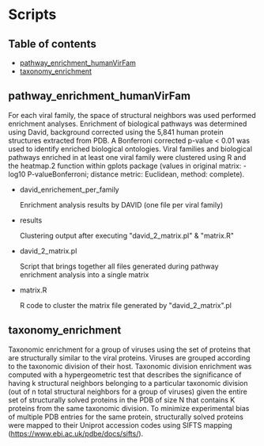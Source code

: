 # Scripts

## Table of contents
* [pathway_enrichment_humanVirFam](#pathway_enrichment_humanVirFam)
* [taxonomy_enrichment](#taxonomy_enrichment)

## pathway_enrichment_humanVirFam

For each viral family, the space of structural neighbors was used performed enrichment analyses. Enrichment of biological pathways was determined using David, background corrected using the 5,841 human protein structures extracted from PDB. A Bonferroni corrected p-value < 0.01 was used to identify enriched biological ontologies. Viral families and biological pathways enriched in at least one viral family were clustered using R and the heatmap.2 function within gplots package (values in original matrix: -log10 P-valueBonferroni; distance metric: Euclidean, method: complete). 

* david_enrichement_per_family

     Enrichment analysis results by DAVID (one file per viral family)

* results

     Clustering output after executing "david_2_matrix.pl" & "matrix.R"

* david_2_matrix.pl

     Script that brings together all files generated during pathway enrichment analysis into a single matrix

* matrix.R

     R code to cluster the matrix file generated by "david_2_matrix".pl


## taxonomy_enrichment

Taxonomic enrichment for a group of viruses using the set of proteins that are structurally similar to the viral proteins. Viruses are grouped according to the taxonomic division of their host. Taxonomic division enrichment was computed with a hypergeometric test that describes the significance of having k structural neighbors belonging to a particular taxonomic division (out of n total structural neighbors for a group of viruses) given the entire set of structurally solved proteins in the PDB of size N that contains K proteins from the same taxonomic division. To minimize experimental bias of multiple PDB entries for the same protein, structurally solved proteins were mapped to their Uniprot accession codes using SIFTS mapping (https://www.ebi.ac.uk/pdbe/docs/sifts/).

